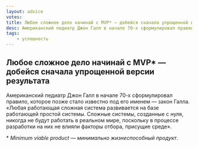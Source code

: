 ```yaml
---
layout: advice
votes:
title: Любое сложное дело начинай с MVP* — добейся сначала упрощенной версии результата
desc: Американский педиатр Джон Галл в начале 70-х сформулировал правило, которое позже стало известно под его именем — закон Галла. «Любая работающая сложная система развивается на базе работающей простой системы».
tags:
    - успешность
---
```


## Любое сложное дело начинай с MVP* — добейся сначала упрощенной версии результата

Американский педиатр Джон Галл в начале 70-х сформулировал правило, которое позже стало известно под его именем — закон Галла. «Любая работающая сложная система развивается на базе работающей простой системы. Сложные системы, созданные с нуля, никогда не будут работать в реальном мире, поскольку в процессе разработки на них не влияли факторы отбора, присущие среде».

\* _Minimum viable product — минимально жизнеспособный продукт_.
